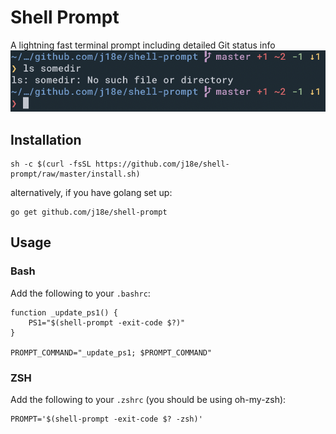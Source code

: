 # Shell Prompt
A lightning fast terminal prompt including detailed Git status info
![](example.png)

## Installation
```
sh -c $(curl -fsSL https://github.com/j18e/shell-prompt/raw/master/install.sh)
```
alternatively, if you have golang set up:
```
go get github.com/j18e/shell-prompt
```

## Usage
### Bash
Add the following to your `.bashrc`:
```
function _update_ps1() {
    PS1="$(shell-prompt -exit-code $?)"
}

PROMPT_COMMAND="_update_ps1; $PROMPT_COMMAND"
```

### ZSH
Add the following to your `.zshrc` (you should be using oh-my-zsh):
```
PROMPT='$(shell-prompt -exit-code $? -zsh)'
```
